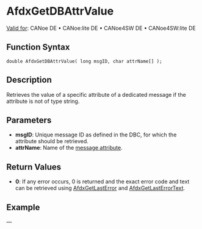 # AfdxGetDBAttrValue

[Valid for](../../../Shared/FeatureAvailability.md): CANoe DE • CANoe:lite DE • CANoe4SW DE • CANoe4SW:lite DE

## Function Syntax

```plaintext
double AfdxGetDBAttrValue( long msgID, char attrName[] );
```

## Description

Retrieves the value of a specific attribute of a dedicated message if the attribute is not of type string.

## Parameters

- **msgID**: Unique message ID as defined in the DBC, for which the attribute should be retrieved.
- **attrName**: Name of the [message attribute](../../../CANoeCANalyzer/AFDX/afdxDBsupport/afdxDBsupportMessageAttributes.md).

## Return Values

- **0**: If any error occurs, 0 is returned and the exact error code and text can be retrieved using [AfdxGetLastError](CAPLfunctionAfdxGetLastError.md) and [AfdxGetLastErrorText](CAPLfunctionAfdxGetLastErrorText.md).

## Example

—

